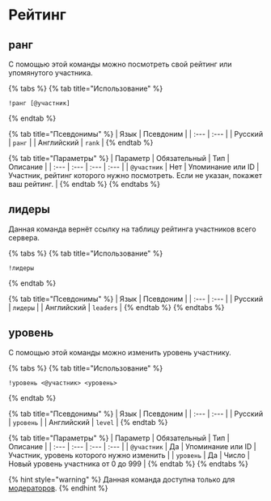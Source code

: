 # Рейтинг

## ранг <a id="rank"></a>

С помощью этой команды можно посмотреть свой рейтинг или упомянутого участника.

{% tabs %}
{% tab title="Использование" %}
```text
!ранг [@участник]
```
{% endtab %}

{% tab title="Псевдонимы" %}
| Язык | Псевдоним |
| :--- | :--- |
| Русский | `ранг` |
| Английский | `rank` |
{% endtab %}

{% tab title="Параметры" %}
| Параметр | Обязательный | Тип | Описание |
| :--- | :--- | :--- | :--- |
| `@участник` | Нет | Упоминание или ID | Участник, рейтинг которого нужно посмотреть. Если не указан, покажет ваш рейтинг. |
{% endtab %}
{% endtabs %}

## лидеры <a id="leaders"></a>

Данная команда вернёт ссылку на таблицу рейтинга участников всего сервера.

{% tabs %}
{% tab title="Использование" %}
```text
!лидеры
```
{% endtab %}

{% tab title="Псевдонимы" %}
| Язык | Псевдоним |
| :--- | :--- |
| Русский | `лидеры` |
| Английский | `leaders` |
{% endtab %}
{% endtabs %}

## уровень <a id="level"></a>

С помощью этой команды можно изменить уровень участнику.

{% tabs %}
{% tab title="Использование" %}
```text
!уровень <@участник> <уровень>
```
{% endtab %}

{% tab title="Псевдонимы" %}
| Язык | Псевдоним |
| :--- | :--- |
| Русский | `уровень` |
| Английский | `level` |
{% endtab %}

{% tab title="Параметры" %}
| Параметр | Обязательный | Тип | Описание |
| :--- | :--- | :--- | :--- |
| `@участник` | Да | Упоминание или ID | Участник, уровень которого нужно изменить |
| `уровень` | Да | Число | Новый уровень участника от 0 до 999 |
{% endtab %}
{% endtabs %}

{% hint style="warning" %}
Данная команда доступна только для [модераторов](moderation.md).
{% endhint %}

